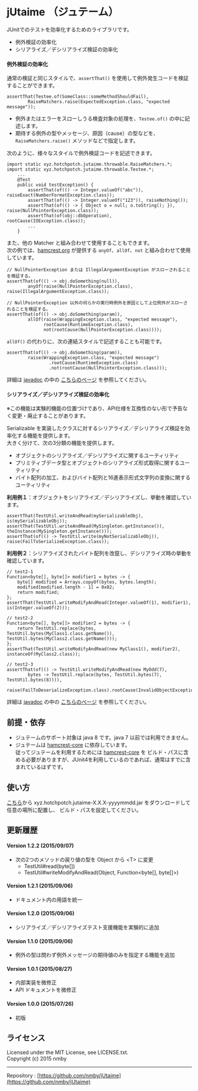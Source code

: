 # jUtaime （ジュテーム）
JUnitでのテストを効率化するためのライブラリです。  
* 例外検証の効率化  
* シリアライズ／デシリアライズ検証の効率化  
  
  
#### 例外検証の効率化

通常の検証と同じスタイルで、`assertThat()` を使用して例外発生コードを検証することができます。  

    assertThat(Testee.of(SomeClass::someMethodShouldFail),
            RaiseMatchers.raise(ExpectedException.class, "expected message"));

* 例外またはエラーをスローしうる検査対象の処理を、`Testee.of()` の中に記述します。
* 期待する例外の型やメッセージ、原因（cause）の型などを、`RaiseMatchers.raise()` メソッドなどで指定します。

次のように、様々なスタイルで例外検証コードを記述できます。  

    import static xyz.hotchpotch.jutaime.throwable.RaiseMatchers.*;
    import static xyz.hotchpotch.jutaime.throwable.Testee.*;
        ...
        @Test
        public void testException() {
            assertThat(of(() -> Integer.valueOf("abc")), raiseExact(NumberFormatException.class));
            assertThat(of(() -> Integer.valueOf("123")), raiseNothing());
            assertThat(of(() -> { Object o = null; o.toString(); }), raise(NullPointerException.class));
            assertThat(of(obj::dbOperation), rootCause(IOException.class));
            ...
        }

また、他の Matcher と組み合わせて使用することもできます。  
次の例では、[hamcrest.org](http://hamcrest.org/JavaHamcrest/) が提供する `anyOf`、`allOf`、`not` と組み合わせて使用しています。  

    // NullPointerException または IllegalArgumentException がスローされることを検証する。
    assertThat(of(() -> obj.doSomething(null)),
            anyOf(raise(NullPointerException.class), raise(IllegalArgumentException.class));
    
    // NullPointerException 以外の何らかの実行時例外を原因として上位例外がスローされることを検証する。
    assertThat(of(() -> obj.doSomething(param)),
            allOf(raise(WrappingException.class, "expected message"),
                  rootCause(RuntimeException.class),
                  not(rootCause(NullPointerException.class))));

`allOf()` の代わりに、次の連結スタイルで記述することも可能です。  

    assertThat(of(() -> obj.doSomething(param)),
            raise(WrappingException.class, "expected message")
                    .rootCause(RuntimeException.class)
                    .not(rootCause(NullPointerException.class)));

詳細は [javadoc](http://nmby.github.io/jUtaime/api-docs/index.html) の中の
[こちらのページ](http://nmby.github.io/jUtaime/api-docs/xyz/hotchpotch/jutaime/throwable/package-summary.html)
を参照してください。  
  
#### シリアライズ／デシリアライズ検証の効率化

※この機能は実験的機能の位置づけであり、API仕様を互換性のない形で予告なく変更・廃止することがあります。  
  
Serializable を実装したクラスに対するシリアライズ／デシリアライズ検証を効率化する機能を提供します。  
大きく分けて、次の3分類の機能を提供します。  
* オブジェクトのシリアライズ／デシリアライズに関するユーティリティ  
* プリミティブデータ型とオブジェクトのシリアライズ形式取得に関するユーティリティ  
* バイト配列の加工、およびバイト配列と16進表示形式文字列の変換に関するユーティリティ  
  
**利用例１**：オブジェクトをシリアライズ／デシリアライズし、挙動を確認しています。

    assertThat(TestUtil.writeAndRead(mySerializableObj), is(mySerializableObj));
    assertThat(TestUtil.writeAndRead(MySingleton.getInstance()), theInstance(MySingleton.getInstance()));
    assertThat(of(() -> TestUtil.write(myNotSerializableObj)), raise(FailToSerializeException.class));

**利用例２**：シリアライズされたバイト配列を改竄し、デシリアライズ時の挙動を確認しています。

    // test2-1
    Function<byte[], byte[]> modifier1 = bytes -> {
        byte[] modified = Arrays.copyOf(bytes, bytes.length);
        modified[modified.length - 1] = 0x02;
        return modified;
    };
    assertThat(TestUtil.writeModifyAndRead(Integer.valueOf(1), modifier1), is(Integer.valueOf(2)));
    
    // test2-2
    Function<byte[], byte[]> modifier2 = bytes -> {
        return TestUtil.replace(bytes, TestUtil.bytes(MyClass1.class.getName()), TestUtil.bytes(MyClass2.class.getName()));
    };
    assertThat(TestUtil.writeModifyAndRead(new MyClass1(), modifier2), instanceOf(MyClass2.class));
    
    // test2-3
    assertThat(of(() -> TestUtil.writeModifyAndRead(new MyOdd(7),
            bytes -> TestUtil.replace(bytes, TestUtil.bytes(7), TestUtil.bytes(8)))),
            raise(FailToDeserializeException.class).rootCause(InvalidObjectException.class));

詳細は [javadoc](http://nmby.github.io/jUtaime/api-docs/index.html) の中の
[こちらのページ](http://nmby.github.io/jUtaime/api-docs/xyz/hotchpotch/jutaime/serializable/experimental/TestUtil.html)
を参照してください。  

## 前提・依存
* ジュテームのサポート対象は java 8 です。java 7 以前では利用できません。
* ジュテームは [hamcrest-core](http://search.maven.org/#search%7Cga%7C1%7Cg%3Aorg.hamcrest) に依存しています。  
従ってジュテームを利用するためには [hamcrest-core](http://search.maven.org/#search%7Cga%7C1%7Cg%3Aorg.hamcrest) を
ビルド・パスに含める必要がありますが、JUnit4を利用しているのであれば、通常はすでに含まれているはずです。  

## 使い方
[こちら](https://github.com/nmby/jUtaime/releases)から xyz.hotchpotch.jutaime-X.X.X-yyyymmdd.jar をダウンロードして任意の場所に配置し、
ビルド・パスを設定してください。  

## 更新履歴
#### Version 1.2.2 (2015/09/07)
* 次の2つのメソッドの戻り値の型を Object から &lt;T&gt; に変更
  - TestUtil#read(byte[])
  - TestUtil#writeModifyAndRead(Object, Function&lt;byte[], byte[]&gt;)

#### Version 1.2.1 (2015/09/06)
* ドキュメント内の用語を統一

#### Version 1.2.0 (2015/09/06)
* シリアライズ／デシリアライズテスト支援機能を実験的に追加

#### Version 1.1.0 (2015/09/06)
* 例外の型は問わず例外メッセージの期待値のみを指定する機能を追加

#### Version 1.0.1 (2015/08/27)
* 内部実装を微修正
* API ドキュメントを微修正

#### Version 1.0.0 (2015/07/26)
* 初版

## ライセンス
Licensed under the MIT License, see LICENSE.txt.  
Copyright (c) 2015 nmby  

---
Repository : [https://github.com/nmby/jUtaime](https://github.com/nmby/jUtaime)

